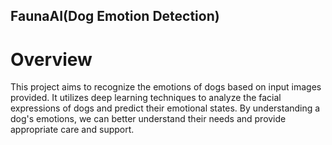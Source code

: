 ## FaunaAI(Dog Emotion Detection)

# Overview
This project aims to recognize the emotions of dogs based on input images provided. It utilizes deep learning techniques to analyze the facial expressions of dogs and predict their emotional states. By understanding a dog's emotions, we can better understand their needs and provide appropriate care and support.
